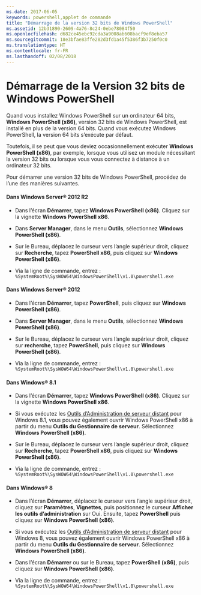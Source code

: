 ```yaml
---
ms.date: 2017-06-05
keywords: powershell,applet de commande
title: "Démarrage de la version 32 bits de Windows PowerShell"
ms.assetid: 12b31890-2609-4a76-8c24-0ebe78084f50
ms.openlocfilehash: d682ce45ebc92cda3a9008ab608bacf9ef8eba57
ms.sourcegitcommit: 18e3bfae83ffe282d3fd1a45f5386f3b7250f0c0
ms.translationtype: HT
ms.contentlocale: fr-FR
ms.lasthandoff: 02/08/2018
---
```

# <a name="starting-the-32-bit-version-of-windows-powershell"></a>Démarrage de la Version 32 bits de Windows PowerShell
Quand vous installez Windows PowerShell sur un ordinateur 64 bits, **Windows PowerShell (x86)**, version 32 bits de Windows PowerShell, est installé en plus de la version 64 bits. Quand vous exécutez Windows PowerShell, la version 64 bits s’exécute par défaut.

Toutefois, il se peut que vous deviez occasionnellement exécuter **Windows PowerShell (x86)**, par exemple, lorsque vous utilisez un module nécessitant la version 32 bits ou lorsque vous vous connectez à distance à un ordinateur 32 bits.

Pour démarrer une version 32 bits de Windows PowerShell, procédez de l’une des manières suivantes.

#### <a name="in-windows-server-2012-r2"></a>Dans Windows Server® 2012 R2

- Dans l’écran **Démarrer**, tapez **Windows PowerShell (x86)**. Cliquez sur la vignette **Windows PowerShell x86**.

- Dans **Server Manager**, dans le menu **Outils**, sélectionnez **Windows PowerShell (x86)**.

- Sur le Bureau, déplacez le curseur vers l’angle supérieur droit, cliquez sur **Recherche**, tapez **PowerShell x86**, puis cliquez sur **Windows PowerShell (x86)**.

- Via la ligne de commande, entrez : `%SystemRoot%\SysWOW64\WindowsPowerShell\v1.0\powershell.exe`

#### <a name="in-windows-server-2012"></a>Dans Windows Server® 2012

- Dans l’écran **Démarrer**, tapez **PowerShell**, puis cliquez sur **Windows PowerShell (x86)**.

- Dans **Server Manager**, dans le menu **Outils**, sélectionnez **Windows PowerShell (x86)**.

- Sur le Bureau, déplacez le curseur vers l’angle supérieur droit, cliquez sur **recherche**, tapez **PowerShell**, puis cliquez sur **Windows PowerShell (x86)**.

- Via la ligne de commande, entrez : `%SystemRoot%\SysWOW64\WindowsPowerShell\v1.0\powershell.exe`

#### <a name="in-windows-81"></a>Dans Windows® 8.1

- Dans l’écran **Démarrer**, tapez **Windows PowerShell (x86)**. Cliquez sur la vignette **Windows PowerShell x86**.

- Si vous exécutez les [Outils d’Administration de serveur distant](http://go.microsoft.com/fwlink/?LinkID=304145) pour Windows 8.1, vous pouvez également ouvrir Windows PowerShell x86 à partir du menu **Outils du Gestionnaire de serveur**. Sélectionnez **Windows PowerShell (x86)**.

- Sur le Bureau, déplacez le curseur vers l’angle supérieur droit, cliquez sur **Recherche**, tapez **PowerShell x86**, puis cliquez sur **Windows PowerShell (x86)**.
   
- Via la ligne de commande, entrez : `%SystemRoot%\SysWOW64\WindowsPowerShell\v1.0\powershell.exe`

#### <a name="in-windows-8"></a>Dans Windows® 8

- Dans l’écran **Démarrer**, déplacez le curseur vers l’angle supérieur droit, cliquez sur **Paramètres**, **Vignettes**, puis positionnez le curseur **Afficher les outils d’administration** sur Oui. Ensuite, tapez **PowerShell** puis cliquez sur **Windows PowerShell (x86)**.

- Si vous exécutez les [Outils d’Administration de serveur distant](http://www.microsoft.com/download/details.aspx?id=28972) pour Windows 8, vous pouvez également ouvrir Windows PowerShell x86 à partir du menu **Outils du Gestionnaire de serveur**. Sélectionnez **Windows PowerShell (x86)**.

- Dans l’écran **Démarrer** ou sur le Bureau, tapez **PowerShell (x86)**, puis cliquez sur **Windows PowerShell (x86)**.

- Via la ligne de commande, entrez : `%SystemRoot%\SysWOW64\WindowsPowerShell\v1.0\powershell.exe`

